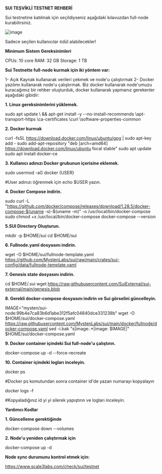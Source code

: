 **SUI TEŞVİKLİ TESTNET REHBERİ**

Sui testnetine katılmak için seçildiyseniz aşağıdaki kılavuzdan full-node kurabilirsiniz.

![image](https://user-images.githubusercontent.com/105454859/203421284-59e8efda-9cb6-4500-96f7-612f4da50a49.png)

Sadece seçilen kullanıcılar ödül alabilecekler!

**Minimum Sistem Gereksinimleri**

CPUs: 10 core
RAM: 32 GB
Storage: 1 TB

**Sui Testnette full-node kurmak için iki yöntem var:**

1- Açık Kaynak kullanarak verileri çekmek ve node'u çalıştırmak
2- Docker yazılımı kullanarak node'u çalıştırmak.
Biz docker kullanarak node'umuzu kuracağımız bir rehber oluşturduk, docker kullanarak yapmanız gerekenler aşağıdaki gibidir:

**1. Linux gereksinimlerini yüklemek.**

 sudo apt update \ && apt-get install -y --no-install-recommends \apt-transport-https \ca-certificates \curl \software-properties-common

**2. Docker kurmak**

curl -fsSL https://download.docker.com/linux/ubuntu/gpg | sudo apt-key add -
sudo add-apt-repository "deb [arch=amd64] https://download.docker.com/linux/ubuntu focal stable"
sudo apt update
sudo apt install docker-ce

**3. Kullanıcı adınızı Docker grubunun içerisine eklemek.**

sudo usermod -aG docker {USER}

#User adınızı öğrenmek için echo $USER yazın.

**4. Docker Compose indirin.**

sudo curl -L "https://github.com/docker/compose/releases/download/1.28.5/docker-compose-$(uname -s)-$(uname -m)" -o /usr/local/bin/docker-compose
sudo chmod +x /usr/local/bin/docker-compose
docker-compose --version

**5.SUI Directory Oluşturun.**

mkdir -p $HOME/sui
cd $HOME/sui

**6. Fullnode.yaml dosyasını indirin.**

wget -O $HOME/sui/fullnode-template.yaml https://github.com/MystenLabs/sui/raw/main/crates/sui-config/data/fullnode-template.yaml

**7. Genesis state dosyasını indirin.**

cd $HOME/.sui
wget https://raw.githubusercontent.com/SuiExternal/sui-external/main/genesis.blob

**8. Gerekli docker-compose dosyasını indirin ve Sui görselini güncelleyin.**

IMAGE="mysten/sui-node:99b4e7ca83b6d1abe312f5afc04840dce331238b"
wget -O $HOME/sui/docker-compose.yaml https://raw.githubusercontent.com/MystenLabs/sui/main/docker/fullnode/docker-compose.yaml
sed -i.bak "s|image:.*|image: $IMAGE|" $HOME/sui/docker-compose.yaml

**9. Docker container içindeki Sui full-node'u çalıştırın.**

docker-compose up -d --force-recreate

**10. Container içindeki logları inceleyin.**

docker ps

#Docker ps komutundan sonra container id'de yazan numarayı kopyalayın

docker logs -f <container id>

 #Kopyaladığınız id yi <container id> yi silerek yapıştırın ve logları inceleyin.
  
 **Yardımcı Kodlar**
  
**1. Güncelleme gerektiğinde**
  
  docker-compose down --volumes
  
**2. Node'u yeniden çalıştırmak için**
  
  docker-compose up -d
  
**Node sync durumunu kontrol etmek için:**
  
  https://www.scale3labs.com/check/sui/testnet

  



